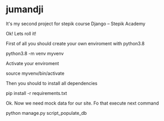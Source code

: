 # jumandji
It's my second project for stepik course Django – Stepik Academy

Ok! Lets roll it!

First of all you should create your own enviroment with python3.8

python3.8 -m venv myvenv

Activate your enviroment

source myvenv/bin/activate

Then you should to install all dependencies

pip install -r requirements.txt

Ok. Now we need mock data for our site. Fo that execute next command

python manage.py script_populate_db

